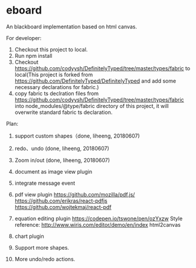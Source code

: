 # eboard
An blackboard implementation based on html canvas.


For developer:
1. Checkout this project to local.
2. Run npm install
3. Checkout https://github.com/codyysh/DefinitelyTyped/tree/master/types/fabric to local(This project is forked from https://github.com/DefinitelyTyped/DefinitelyTyped and add some necessary declarations for fabric.)
4. copy fabric ts declration files from  https://github.com/codyysh/DefinitelyTyped/tree/master/types/fabric into node_modules/@type/fabric directory of this project, it will overwrite standard fabric ts declaration.


Plan:
1. support custom shapes（done, liheeng, 20180607)

2. redo、undo (done, liheeng, 20180607)

3. Zoom in/out (done, liheeng, 20180607)

4. document as image view plugin

5. integrate message event

6. pdf view plugin
https://github.com/mozilla/pdf.js/ https://github.com/erikras/react-pdfjs
https://github.com/wojtekmaj/react-pdf

7. equation editing plugin
  https://codepen.io/tswone/pen/ozYxzw
  Style reference: http://www.wiris.com/editor/demo/en/index
  html2canvas
  
8. chart plugin

9. Support more shapes.

10. More undo/redo actions.

